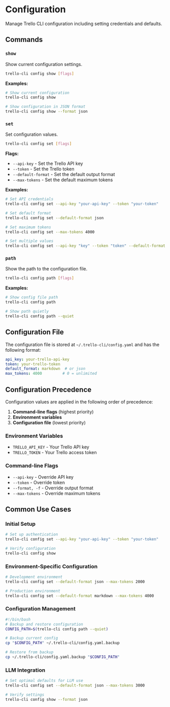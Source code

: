 # Configuration

Manage Trello CLI configuration including setting credentials and defaults.

## Commands

### `show`
Show current configuration settings.

```bash
trello-cli config show [flags]
```

**Examples:**
```bash
# Show current configuration
trello-cli config show

# Show configuration in JSON format
trello-cli config show --format json
```

### `set`
Set configuration values.

```bash
trello-cli config set [flags]
```

**Flags:**
- `--api-key` - Set the Trello API key
- `--token` - Set the Trello token
- `--default-format` - Set the default output format
- `--max-tokens` - Set the default maximum tokens

**Examples:**
```bash
# Set API credentials
trello-cli config set --api-key "your-api-key" --token "your-token"

# Set default format
trello-cli config set --default-format json

# Set maximum tokens
trello-cli config set --max-tokens 4000

# Set multiple values
trello-cli config set --api-key "key" --token "token" --default-format json --max-tokens 3000
```

### `path`
Show the path to the configuration file.

```bash
trello-cli config path [flags]
```

**Examples:**
```bash
# Show config file path
trello-cli config path

# Show path quietly
trello-cli config path --quiet
```

## Configuration File

The configuration file is stored at `~/.trello-cli/config.yaml` and has the following format:

```yaml
api_key: your-trello-api-key
token: your-trello-token
default_format: markdown  # or json
max_tokens: 4000         # 0 = unlimited
```

## Configuration Precedence

Configuration values are applied in the following order of precedence:

1. **Command-line flags** (highest priority)
2. **Environment variables**
3. **Configuration file** (lowest priority)

### Environment Variables

- `TRELLO_API_KEY` - Your Trello API key
- `TRELLO_TOKEN` - Your Trello access token

### Command-line Flags

- `--api-key` - Override API key
- `--token` - Override token
- `--format, -f` - Override output format
- `--max-tokens` - Override maximum tokens

## Common Use Cases

### Initial Setup
```bash
# Set up authentication
trello-cli config set --api-key "your-api-key" --token "your-token"

# Verify configuration
trello-cli config show
```

### Environment-Specific Configuration
```bash
# Development environment
trello-cli config set --default-format json --max-tokens 2000

# Production environment
trello-cli config set --default-format markdown --max-tokens 4000
```

### Configuration Management
```bash
#!/bin/bash
# Backup and restore configuration
CONFIG_PATH=$(trello-cli config path --quiet)

# Backup current config
cp "$CONFIG_PATH" ~/.trello-cli/config.yaml.backup

# Restore from backup
cp ~/.trello-cli/config.yaml.backup "$CONFIG_PATH"
```

### LLM Integration
```bash
# Set optimal defaults for LLM use
trello-cli config set --default-format json --max-tokens 3000

# Verify settings
trello-cli config show --format json
```
